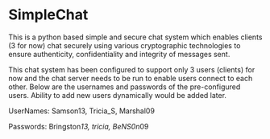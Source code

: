 # SimpleChat
This is a python based simple and secure chat system which enables clients (3 for now)
chat securely using various cryptographic technologies to ensure authenticity,
confidentiality and integrity of messages sent.

This chat system has been configured to support only 3 users (clients) for now and the
chat server needs to be run to enable users connect to each other. Below are the usernames and
passwords of the pre-configured users. Ability to add new users dynamically would be added
later.

UserNames: Samson13,        Tricia_S,   Marshal09

Passwords: Bringston*13,    tricia,     BeNS0n*09
